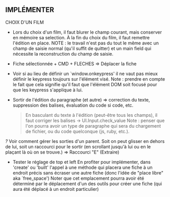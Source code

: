 IMPLÉMENTER
-----------

CHOIX D'UN FILM
  - Lors du choix d'un film, il faut blurer le champ courant, mais conserver
    en mémoire sa selection.
    À la fin du choix du film, il faut remettre l'édition en place.
    NOTE : le travail n'est pas du tout le même avec un champ de saisie normal
    (qu'il suffit de quitter) et un main field qui nécessite la reconstruction
    du champ de saisie.

- Fiche sélectionnée + CMD + FLECHES => Déplacer la fiche

- Voir si au lieu de définir un `window.onkeypress' il ne vaut pas mieux définir
  le keypress toujours sur l'élément visé. Note : prendre en compte le fait que
  cela signifie qu'il faut que l'élément DOM soit focusé pour que les keypress
  s'applique à lui.
  
- Sortir de l'édition du paragraphe (et autre) => correction du texte, suppression
  des balises, évaluation du code si code, etc.
  > En basculant du texte à l'édition (peut-être tous les champs), il faut
    corriger les balises
    -> UI.Input.check_value
    Note&nbsp;: penser que l'on pourra avoir un type de paragraphe qui sera
    du chargement de fichier, ou du code quelconque (js, ruby, etc.).


*?* Voir comment gérer les sorties d'un parent. Soit on peut glisser en
  dehors de lui, soit un raccourci pour le sortir (en scrollant jusqu'à lui
  ou en le plaçant là où on se trouve.)
  => Raccourci "E" (Extraire)

* Tester le réglage de top et left
  En profiter pour implémenter, dans 'create' ou 'built' l'appel à une méthode
  qui placera une fiche à un endroit précis sans écraser une autre fiche (donc
  l'idée de "place libre" aka `free_space')
  Noter que cet emplacement pourra avoir été déterminé par le déplacement d'un
  des outils pour créer une fiche (qui aura été déplacé à un endroit particulier)